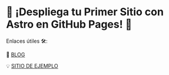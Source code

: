 # 🚀 ¡Despliega tu Primer Sitio con Astro en GitHub Pages! 🌌

Enlaces útiles 🛠️:

🚀 [BLOG](https://github.com/tinguar/Astro-Hola-Mundo)

💡 [SITIO DE EJEMPLO](https://n9.cl/blogastrogithub)
